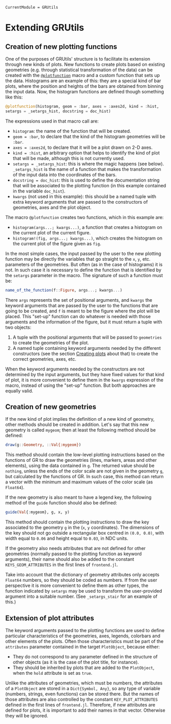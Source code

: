 ```@meta
CurrentModule = GRUtils
```
# Extending GRUtils

## Creation of new plotting functions

One of the purposes of GRUtils' structure is to facilitate its extension through new kinds of plots. New functions to create plots based on existing geometries (e.g. through statistical transformation of the data) can be created with the [`@plotfunction`](@ref) macro and a custom function that sets up the data. Histograms are an example of this: they are a special kind of bar plots, where the position and heights of the bars are obtained from binning the input data. Now, the histogram functions are defined though something like this:

```julia
@plotfunction(histogram, geom = :bar, axes = :axes2d, kind = :hist,
setargs = _setargs_hist, docstring = doc_hist)
```

The expressions used in that macro call are:

* `histogram`: the name of the function that will be created.
* `geom = :bar`, to declare that the kind of the histogram geometries will be `:bar`.
* `axes = :axes2d`, to declare that it will be a plot drawn on 2-D axes.
* `kind = :hist`, an arbitrary option that helps to identify the kind of plot that will be made, although this is not currently used.
* `setargs = _setargs_hist`: this is where the magic happens (see below). `_setargs_hist` is the name of a function that makes the transformation of the input data into the coordinates of the bars.
* `docstring = doc_hist`: this is used to define the documentation string that will be associated to the plotting function (in this example contained in the variable `doc_hist`).
* `kwargs` (not used in this example): this should be a named tuple with extra keyword arguments that are passed to the constructors of geometries, axes and the plot object.

The macro `@plotfunction` creates two functions, which in this example are:

* `histogram(args...; kwargs...)`, a function that creates a histogram on the current plot of the current figure.
* `histogram!(fig, args...; kwargs...)`, which creates the histogram on the current plot of the figure given as `fig`.

In the most simple cases, the input passed by the user to the new plotting function may be directly the variables that go straight to the `x`, `y`, etc. parameters of the geometries. But often (as in the case of histograms) it is not. In such case it is necessary to define the function that is identified by the `setargs` parameter in the macro. The signature of such a function must be:

```julia
name_of_the_function(f::Figure, args...; kwargs...)
```

There `args` represents the set of positional arguments, and `kwargs` the keyword arguments that are passed by the user to the functions that are going to be created, and `f` is meant to be the figure where the plot will be placed. This "set-up" function can do whatever is needed with those arguments and the information of the figure, but it must return a tuple with two objects:

1. A tuple with the positional arguments that will be passed to `geometries` to create the geometries of the plot.
2. A named tuple containing keyword arguments needed by the different constructors (see the section [Creating plots](@ref) about that) to create the correct geometries, axes, etc.

When the keyword arguments needed by the constructors are not determined by the input arguments, but they have fixed values for that kind of plot, it is more convenient to define them in the `kwargs` expression of the macro, instead of using the "set-up" function. But both approaches are equally valid.


## Creation of new geometries

If the new kind of plot implies the definition of a new kind of geometry, other methods should be created in addition. Let's say that this new geometry is called `mygeom`; then at least the following method should be defined:

```julia
draw(g::Geometry, ::Val{:mygeom})
```

This method should contain the low-level plotting instructions based on the functions of GR to draw the geometries (lines, markers, areas and other elements), using the data contained in `g`. The returned value should be `nothing`, unless the ends of the color scale are not given in the geometry `g`, but calculated by the functions of GR. In such case, this method can return a vector with the minimum and maximum values of the color scale (as `Float64`).

If the new geometry is also meant to have a legend key, the following method of the `guide` function should also be defined:

```julia
guide(Val{:mygeom}, g, x, y)
```

This method should contain the plotting instructions to draw the key associated to the geometry `g`  in the (`x`, `y` coordinates). The dimensions of the key should not go outside a rectangular box centred in `(0.0, 0.0)`, with width equal to `0.06` and height equal to `0.03`, in NDC units.

If the geometry also needs attributes that are not defined for other geometries (normally passed to the plotting function as keyword arguments), their name should also be added to the constant `KEYS_GEOM_ATTRIBUTES` in the first lines of `frontend.jl`.

Take into account that the dictionary of geometry attributes only accepts `Float64` numbers, so they should be coded as numbers. If from the user perspective it is more convenient to define them as other types, the function indicated by `setargs` may be used to transform the user-provided argument into a suitable number. (See `_setargs_stair` for an example of this.)

## Extension of plot attributes

The keyword arguments passed to the plotting functions are used to define particular characteristics of the geometries, axes, legends, colorbars and other elements of the plots. Often those characteristics must be part of the `attributes` parameter contained in the target `PlotObject`, because either:

* They do not correspond to any parameter defined in the structure of other objects (as it is the case of the plot title, for instance).
* They should be inherited by plots that are added to the `PlotObject`, when the `hold` attribute is set as `true`.

Unlike the attributes of geometries, which must be numbers, the attributes of a `PlotObject` are stored in a `Dict{Symbol, Any}`, so any type of variable (numbers, strings, even functions) can be stored there. But the names of those attributes are also controlled by the constant `KEY_PLOT_ATTRIBUTES` defined in the first lines of `frontend.jl`. Therefore, if new attributes are defined for plots, it is important to add their names in that vector. Otherwise they will be ignored.
